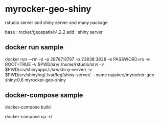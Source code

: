 # myrocker-geo-shiny

rstudio server and shiny server and many package

base : rocker/geospatial:4.2.2
add : shiny server

## docker run sample

docker run --rm -d -p 28787:8787 -p 23838:3838 -e PASSWORD=rs -e ROOT=TRUE -v $PWD/srv/:/home/rstudio/srv/ -v $PWD/srv/shinyapps/:/srv/shiny-server/ -v $PWD/srv/shinylog/:/var/log/shiny-server/ --name nujabec/myrocker-geo-shiny:0.6 myrocker-geo-shiny

## docker-compose sample

docker-compose build 

docker-compose up -d

